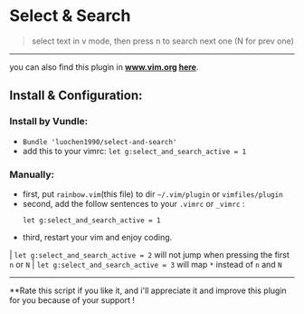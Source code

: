 Select & Search
===
>	select text in v mode, then press n to search next one (N for prev one)

-------------------------------------------------------------------------------------------------------- 

you can also find this plugin in **www.vim.org [here](http://www.vim.org/scripts/script.php?script_id=4819)**.

Install & Configuration:
-------------------------------------------------------------------------------------------------------- 

### Install by Vundle:
- `Bundle 'luochen1990/select-and-search'`
- add this to your vimrc: `let g:select_and_search_active = 1`

### Manually:
- first, put `rainbow.vim`(this file) to dir `~/.vim/plugin` or `vimfiles/plugin`
- second, add the follow sentences to your `.vimrc` or `_vimrc` :
	```vim
	let g:select_and_search_active = 1
	```
- third, restart your vim and enjoy coding.

|	`let g:select_and_search_active = 2` will not jump when pressing the first `n` or `N`
|	`let g:select_and_search_active = 3` will map `*` instead of `n` and `N`

-------------------------------------------------------------------------------------------------------- 
**Rate this script if you like it, 
and i'll appreciate it and improve this plugin for you because of your support ! 
 
